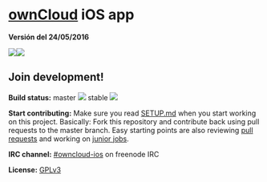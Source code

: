 # [ownCloud](https://owncloud.org) iOS app

**Versión del 24/05/2016**

[![](https://s5.mzstatic.com/eu/r30/Purple49/v4/68/9f/75/689f75f8-1524-f121-7503-32f47fe45896/screen322x572.jpeg)](https://itunes.apple.com/app/owncloud/id543672169)[![](https://s4.mzstatic.com/eu/r30/Purple69/v4/82/c5/4b/82c54bd9-9835-cbbd-2eac-20867ef8f7d6/screen322x572.jpeg)](https://itunes.apple.com/app/owncloud/id543672169)

## Join development!

**Build status:** master ![](https://api.travis-ci.org/owncloud/android.svg?branch=master) stable ![](https://api.travis-ci.org/owncloud/android.svg?branch=stable)

**Start contributing:** Make sure you read [SETUP.md](https://github.com/owncloud/ios/blob/master/SETUP.md) when you start working on this project. Basically: Fork this repository and contribute back using pull requests to the master branch.
Easy starting points are also reviewing [pull requests](https://github.com/owncloud/ios/pulls) and working on [junior jobs](https://github.com/owncloud/ios/issues?q=is%3Aopen+is%3Aissue+label%3A%22Junior+Job%22).

**IRC channel:** [#owncloud-ios](https://webchat.freenode.net/?channels=owncloud-ios) on freenode IRC

**License:** [GPLv3](https://github.com/owncloud/ios/blob/master/LICENSE.txt)
